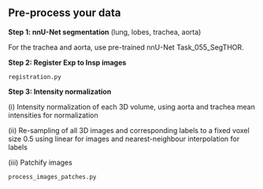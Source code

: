 ## Pre-process your data

**Step 1: nnU-Net segmentation** (lung, lobes, trachea, aorta)

For the trachea and aorta, use pre-trained nnU-Net Task_055_SegTHOR.

**Step 2: Register Exp to Insp images**

`registration.py`

**Step 3: Intensity normalization**

(i) Intensity normalization of each 3D volume, using aorta and trachea mean intensities for normalization

(ii) Re-sampling of all 3D images and corresponding labels to a fixed voxel size 0.5 using linear for images and nearest-neighbour interpolation for labels

(iii) Patchify images

`process_images_patches.py`